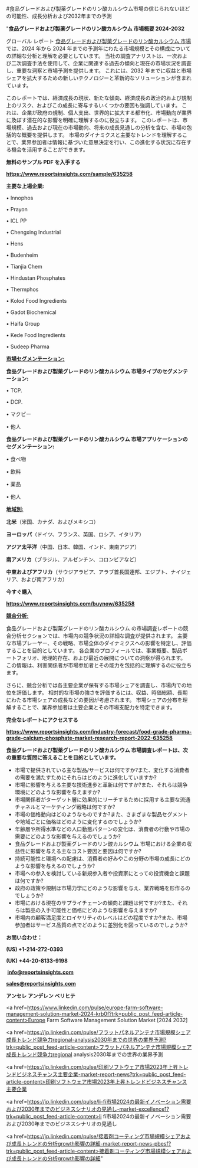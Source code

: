 #食品グレードおよび製薬グレードのリン酸カルシウム市場の信じられないほどの可能性、成長分析および2032年までの予測

"<strong>食品グレードおよび製薬グレードのリン酸カルシウム 市場概要 2024-2032</strong>

グローバル レポート <a href=https://www.reportsinsights.com/sample/635258>食品グレードおよび製薬グレードのリン酸カルシウム 市場</a> では、2024 年から 2024 年までの予測年にわたる市場規模とその構成についての詳細な分析と理解を必要としています。 当社の調査アナリストは、一次および二次調査手法を使用して、企業に関連する過去の傾向と現在の市場状況を調査し、重要な洞察と市場予測を提供します。 これには、2032 年までに収益と市場シェアを拡大​​するための新しいテクノロジーと革新的なソリューションが含まれています。

このレポートでは、経済成長の現状、新たな傾向、経済成長の政治的および規制上のリスク、およびこの成長に寄与するいくつかの要因も強調しています。 これは、企業が政府の規制、個人支出、世界的に拡大する都市化、市場動向が業界に及ぼす潜在的な影響を明確に理解するのに役立ちます。 このレポートは、市場規模、過去および現在の市場動向、将来の成長見通しの分析を含む、市場の包括的な概要を提供します。 市場のダイナミクスと主要なトレンドを理解することで、業界参加者は情報に基づいた意思決定を行い、この進化する状況に存在する機会を活用することができます。

<strong><b>無料のサンプル PDF を入手する</b></strong>

<a href=https://www.reportsinsights.com/sample/635258><strong><u>https://www.reportsinsights.com/sample/635258</u></strong></a>

<strong>主要な上場企業:</strong>

• Innophos

• Prayon

• ICL PP

• Chengxing Industrial

• Hens

• Budenheim

• Tianjia Chem

• Hindustan Phosphates

• Thermphos

• Kolod Food Ingredients

• Gadot Biochemical

• Haifa Group

• Kede Food Ingredients

• Sudeep Pharma

<strong><u>市場セグメンテーション</u></strong><strong><u>:</u></strong>

<strong>食品グレードおよび製薬グレードのリン酸カルシウム 市場タイプのセグメンテーション:</strong>

• TCP.

• DCP.

• マクピー

• 他人

<strong>食品グレードおよび製薬グレードのリン酸カルシウム 市場アプリケーションのセグメンテーション:</strong>

• 食べ物

• 飲料

• 薬品

• 他人

<strong><u>地域別</u></strong><strong><u>:</u></strong>

<strong>北米</strong>（米国、カナダ、およびメキシコ）

<strong>ヨーロッパ</strong>（ドイツ、フランス、英国、ロシア、イタリア）

<strong>アジア太平洋</strong>（中国、日本、韓国、インド、東南アジア）

<strong>南アメリカ</strong>（ブラジル、アルゼンチン、コロンビアなど）

<strong>中東およびアフリカ</strong>（サウジアラビア、アラブ首長国連邦、エジプト、ナイジェリア、および南アフリカ）

<strong>今すぐ購入</strong>

<a href=https://www.reportsinsights.com/buynow/635258><strong><u>https://www.reportsinsights.com/buynow/635258</u></strong></a>

<strong><u>競合分析:</u></strong>

食品グレードおよび製薬グレードのリン酸カルシウム の市場調査レポートの競合分析セクションでは、市場内の競争状況の詳細な調査が提供されます。 主要な市場プレーヤー、その戦略、市場全体のダイナミクスへの影響を特定し、評価することを目的としています。 各企業のプロフィールでは、事業概要、製品ポートフォリオ、地理的存在、および最近の展開についての洞察が得られます。 この情報は、利害関係者が市場参加者とその能力を包括的に理解するのに役立ちます。

さらに、競合分析では各主要企業が保有する市場シェアを調査し、市場内での地位を評価します。 相対的な市場の強さを評価するには、収益、時価総額、長期にわたる市場シェアの成長などの要因が考慮されます。 市場シェアの分布を理解することで、業界参加者は主要企業とその市場支配力を特定できます。

<strong>完全なレポートにアクセスする</strong>

<a href=https://www.reportsinsights.com/industry-forecast/food-grade-pharma-grade-calcium-phosphate-market-research-report-2022-635258><strong><u><b>https://www.reportsinsights.com/industry-forecast/food-grade-pharma-grade-calcium-phosphate-market-research-report-2022-635258</b></u></strong></a>

<strong><b>食品グレードおよび製薬グレードのリン酸カルシウム 市場調査レポートは、次の重要な質問に答えることを目的としています。</b></strong>
<ul>
  <li>市場で提供されている主な製品/サービスは何ですか?また、変化する消費者の需要を満たすためにそれらはどのように進化していますか?</li>
  <li>市場に影響を与える主要な技術進歩と革新は何ですか?また、それらは競争環境にどのような影響を与えますか?</li>
  <li>市場関係者がターゲット層に効果的にリーチするために採用する主要な流通チャネルとマーケティング戦略は何ですか?</li>
  <li>市場の価格動向はどのようなものですか?また、さまざまな製品セグメントや地域ごとに価格はどのように変化するのでしょうか?</li>
  <li>年齢層や所得水準などの人口動態パターンの変化は、消費者の行動や市場の需要にどのような影響を与えるのでしょうか?</li>
  <li>食品グレードおよび製薬グレードのリン酸カルシウム 市場における企業の収益性に影響を与える主なコスト要因と要因は何ですか?</li>
  <li>持続可能性と環境への配慮は、消費者の好みやこの分野の市場の成長にどのような影響を与えるのでしょうか?</li>
  <li>市場への参入を検討している新規参入者や投資家にとっての投資機会と課題は何ですか?</li>
  <li>政府の政策や規制は市場力学にどのような影響を与え、業界戦略を形作るのでしょうか?</li>
  <li>市場における現在のサプライチェーンの傾向と課題は何ですか?また、それらは製品の入手可能性と価格にどのような影響を与えますか?</li>
  <li>市場内の顧客満足度とロイヤリティのレベルはどの程度ですか?また、市場参加者はサービス品質の点でどのように差別化を図っているのでしょうか?</li>
</ul>
<strong>お問い合わせ：</strong>

<strong>(US) +1-214-272-0393</strong>

<strong>(UK) +44-20-8133-9198</strong>

<strong> </strong><a href=info@reportsinsights.com><strong><u>info@reportsinsights.com</u></strong></a>

<a href=sales@reportsinsights.com><strong><u>sales@reportsinsights.com</u></strong></a>

<strong>アンセレ アンデレン ベリヒテ</strong>

<a href=https://www.linkedin.com/pulse/europe-farm-software-management-solution-market-2024-krb0f?trk=public_post_feed-article-content>Europe Farm Software Management Solution Market [2024 2032]</a>

<a href=https://jp.linkedin.com/pulse/フラットパネルアンテナ市場規模シェア成長トレンド競争力regional-analysis2030年までの世界の業界予測?trk=public_post_feed-article-content>フラットパネルアンテナ市場規模シェア成長トレンド競争力regional analysis2030年までの世界の業界予測</a>

<a href=https://jp.linkedin.com/pulse/印刷ソフトウェア市場2023年上昇トレンドビジネスチャンス主要企業-market-report-news?trk=public_post_feed-article-content>印刷ソフトウェア市場2023年上昇トレンドビジネスチャンス主要企業</a>

<a href=https://jp.linkedin.com/pulse/li-fi市場2024の最新イノベーション需要および2030年までのビジネスシナリオの見通し-market-excellence1?trk=public_post_feed-article-content>li fi市場2024の最新イノベーション需要および2030年までのビジネスシナリオの見通し</a>

<a href=https://jp.linkedin.com/pulse/接着剤コーティング市場規模シェアおよび成長トレンドの分析growth影響の詳細-market-report-news-pbesf?trk=public_post_feed-article-content>接着剤コーティング市場規模シェアおよび成長トレンドの分析growth影響の詳細</a>"

